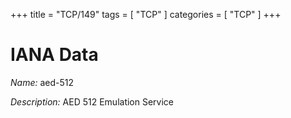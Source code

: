 +++
title = "TCP/149"
tags = [ "TCP" ]
categories = [ "TCP" ]
+++

# IANA Data

_Name:_ aed-512

_Description:_ AED 512 Emulation Service

